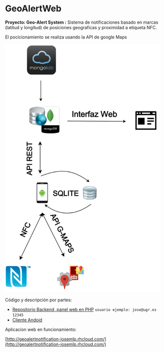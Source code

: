 GeoAlertWeb
===========

**Proyecto: Geo-Alert System :** Sistema de notificaciones basado en marcas (latitud y longitud) de posiciones geograficas y proximidad a etiqueta NFC.

El pocicionamiento se realiza usando la API de google Maps

![](https://raw.githubusercontent.com/josemlp91/Aplicaciones_Moviles/master/img/geoAlertDiagram.png)
  
  Código y descripción por partes:
  
- [Repositorio Backend, panel web en PHP](https://github.com/josemlp91/GeoAlertWeb) ``usuario ejemplo: jose@ugr.es 12345``
- [Cliente Andoid](https://github.com/josemlp91/GeoAlertAndroid)

Aplicacion web en funcionamiento:

[http://geoalertnotification-josemlp.rhcloud.com/](http://geoalertnotification-josemlp.rhcloud.com/)
